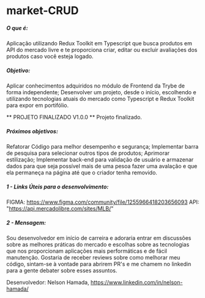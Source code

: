 # market-CRUD

##### O que é: #####
Aplicação utilizando Redux Toolkit em Typescript que  busca produtos em API do mercado livre e te proporciona criar, editar ou excluir avaliações dos produtos caso você esteja logado.

##### Objetivo: #####
Aplicar conhecimentos adquiridos no módulo de Frontend da Trybe de forma independente;
Desenvolver um projeto, desde o início, escolhendo e utilizando tecnologias atuais do mercado como Typescript e Redux Toolkit para expor em portifólio.

** PROJETO FINALIZADO V1.0.0 **
  Projeto finalizado.

##### Próximos objetivos: #####
Refatorar Código para melhor desempenho e segurança;
Implementar barra de pesquisa para selecionar outros tipos de produtos;
Aprimorar estilização;
Implementar back-end para validação de usuário e armazenar dados para que seja possível mais de uma pesoa fazer uma avalação e que ela permaneça na página até que o criador tenha removido.

##### 1 - Links Úteis para o desenvolvimento: #####
FIGMA: https://www.figma.com/community/file/1255966418203656093
API: "https://api.mercadolibre.com/sites/MLB/" 

##### 2 - Mensagem: ##### 
Sou desenvolvedor em início de carreira e adoraria entrar em discussões sobre as melhores práticas do mercado e escolhas sobre as tecnologias que nos proporcionam aplicações mais performáticas e de fácil manutenção. Gostaria de receber reviews sobre como melhorar meu código, sintam-se à vontade para abrirem PR's e me chamem no linkedin para a gente debater sobre esses assuntos.

Desenvolvedor:
Nelson Hamada,
https://www.linkedin.com/in/nelson-hamada/

